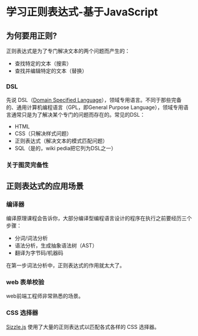# 学习正则表达式-基于JavaScript

## 为何要用正则?
正则表达式是为了专门解决文本的两个问题而产生的：

+ 查找特定的文本（搜索）
+ 查找并编辑特定的文本（替换）

### DSL

先说 DSL（[Domain Specified Language](https://en.wikipedia.org/wiki/Domain-specific_language)），领域专用语言。不同于那些完备的、通用计算机编程语言（GPL，即General Purpose Language），领域专用语言通常只是为了解决某个专门的问题而存在的。常见的DSL：

+ HTML
+ CSS（只解决样式问题）
+ 正则表达式（解决文本的模式匹配问题）
+ SQL（是的，wiki pedia把它列为DSL之一）

### 关于图灵完备性

## 正则表达式的应用场景

### 编译器

编译原理课程会告诉你，大部分编译型编程语言设计的程序在执行之前要经历三个步骤：

+ 分词/词法分析
+ 语法分析，生成抽象语法树（AST）
+ 翻译为字节码/机器码

在第一步词法分析中，正则表达式的作用就太大了。

### web 表单校验

web前端工程师非常熟悉的场景。

### CSS 选择器

[Sizzle.js](https://sizzlejs.com/) 使用了大量的正则表达式以匹配各式各样的 CSS 选择器。
